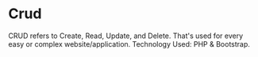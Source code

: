 # Crud
CRUD refers to Create, Read, Update, and Delete. That's used for every easy or complex website/application. 
Technology Used: PHP & Bootstrap. 
